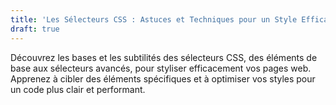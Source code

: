 ```yaml
---
title: 'Les Sélecteurs CSS : Astuces et Techniques pour un Style Efficace'
draft: true
---
```


Découvrez les bases et les subtilités des sélecteurs CSS, des éléments de base aux sélecteurs avancés, pour styliser efficacement vos pages web. Apprenez à cibler des éléments spécifiques et à optimiser vos styles pour un code plus clair et performant.

<!-- more -->
